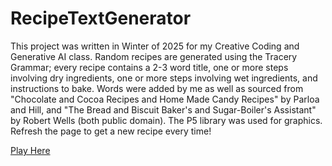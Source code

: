 # RecipeTextGenerator

This project was written in Winter of 2025 for my Creative Coding and Generative AI class. Random recipes are generated using the Tracery Grammar; every recipe contains a 2-3 word title, one or more steps involving dry ingredients, one or more steps involving wet ingredients, and instructions to bake. Words were added by me as well as sourced from "Chocolate and Cocoa Recipes and Home Made Candy Recipes" by Parloa and Hill, and "The Bread and Biscuit Baker's and Sugar-Boiler's Assistant" by Robert Wells (both public domain). The P5 library was used for graphics. Refresh the page to get a new recipe every time!

[Play Here](https://giselen523.github.io/RecipeTextGenerator/)
